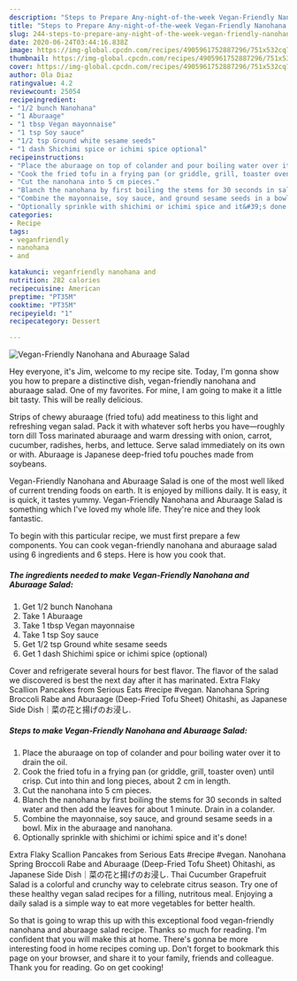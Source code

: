 ```yaml
---
description: "Steps to Prepare Any-night-of-the-week Vegan-Friendly Nanohana and Aburaage Salad"
title: "Steps to Prepare Any-night-of-the-week Vegan-Friendly Nanohana and Aburaage Salad"
slug: 244-steps-to-prepare-any-night-of-the-week-vegan-friendly-nanohana-and-aburaage-salad
date: 2020-06-24T03:44:16.838Z
image: https://img-global.cpcdn.com/recipes/4905961752887296/751x532cq70/vegan-friendly-nanohana-and-aburaage-salad-recipe-main-photo.jpg
thumbnail: https://img-global.cpcdn.com/recipes/4905961752887296/751x532cq70/vegan-friendly-nanohana-and-aburaage-salad-recipe-main-photo.jpg
cover: https://img-global.cpcdn.com/recipes/4905961752887296/751x532cq70/vegan-friendly-nanohana-and-aburaage-salad-recipe-main-photo.jpg
author: Ola Diaz
ratingvalue: 4.2
reviewcount: 25054
recipeingredient:
- "1/2 bunch Nanohana"
- "1 Aburaage"
- "1 tbsp Vegan mayonnaise"
- "1 tsp Soy sauce"
- "1/2 tsp Ground white sesame seeds"
- "1 dash Shichimi spice or ichimi spice optional"
recipeinstructions:
- "Place the aburaage on top of colander and pour boiling water over it to drain the oil."
- "Cook the fried tofu in a frying pan (or griddle, grill, toaster oven) until crisp. Cut into thin and long pieces, about 2 cm in length."
- "Cut the nanohana into 5 cm pieces."
- "Blanch the nanohana by first boiling the stems for 30 seconds in salted water and then add the leaves for about 1 minute. Drain in a colander."
- "Combine the mayonnaise, soy sauce, and ground sesame seeds in a bowl. Mix in the aburaage and nanohana."
- "Optionally sprinkle with shichimi or ichimi spice and it&#39;s done!"
categories:
- Recipe
tags:
- veganfriendly
- nanohana
- and

katakunci: veganfriendly nanohana and 
nutrition: 282 calories
recipecuisine: American
preptime: "PT35M"
cooktime: "PT35M"
recipeyield: "1"
recipecategory: Dessert

---
```



![Vegan-Friendly Nanohana and Aburaage Salad](https://img-global.cpcdn.com/recipes/4905961752887296/751x532cq70/vegan-friendly-nanohana-and-aburaage-salad-recipe-main-photo.jpg)

Hey everyone, it's Jim, welcome to my recipe site. Today, I'm gonna show you how to prepare a distinctive dish, vegan-friendly nanohana and aburaage salad. One of my favorites. For mine, I am going to make it a little bit tasty. This will be really delicious.

Strips of chewy aburaage (fried tofu) add meatiness to this light and refreshing vegan salad. Pack it with whatever soft herbs you have—roughly torn dill Toss marinated aburaage and warm dressing with onion, carrot, cucumber, radishes, herbs, and lettuce. Serve salad immediately on its own or with. Aburaage is Japanese deep-fried tofu pouches made from soybeans.

Vegan-Friendly Nanohana and Aburaage Salad is one of the most well liked of current trending foods on earth. It is enjoyed by millions daily. It is easy, it is quick, it tastes yummy. Vegan-Friendly Nanohana and Aburaage Salad is something which I've loved my whole life. They're nice and they look fantastic.


To begin with this particular recipe, we must first prepare a few components. You can cook vegan-friendly nanohana and aburaage salad using 6 ingredients and 6 steps. Here is how you cook that.

<!--inarticleads1-->

##### The ingredients needed to make Vegan-Friendly Nanohana and Aburaage Salad:

1. Get 1/2 bunch Nanohana
1. Take 1 Aburaage
1. Take 1 tbsp Vegan mayonnaise
1. Take 1 tsp Soy sauce
1. Get 1/2 tsp Ground white sesame seeds
1. Get 1 dash Shichimi spice or ichimi spice (optional)


Cover and refrigerate several hours for best flavor. The flavor of the salad we discovered is best the next day after it has marinated. Extra Flaky Scallion Pancakes from Serious Eats #recipe #vegan. Nanohana Spring Broccoli Rabe and Aburaage (Deep-Fried Tofu Sheet) Ohitashi, as Japanese Side Dish｜菜の花と揚げのお浸し. 

<!--inarticleads2-->

##### Steps to make Vegan-Friendly Nanohana and Aburaage Salad:

1. Place the aburaage on top of colander and pour boiling water over it to drain the oil.
1. Cook the fried tofu in a frying pan (or griddle, grill, toaster oven) until crisp. Cut into thin and long pieces, about 2 cm in length.
1. Cut the nanohana into 5 cm pieces.
1. Blanch the nanohana by first boiling the stems for 30 seconds in salted water and then add the leaves for about 1 minute. Drain in a colander.
1. Combine the mayonnaise, soy sauce, and ground sesame seeds in a bowl. Mix in the aburaage and nanohana.
1. Optionally sprinkle with shichimi or ichimi spice and it&#39;s done!


Extra Flaky Scallion Pancakes from Serious Eats #recipe #vegan. Nanohana Spring Broccoli Rabe and Aburaage (Deep-Fried Tofu Sheet) Ohitashi, as Japanese Side Dish｜菜の花と揚げのお浸し. Thai Cucumber Grapefruit Salad is a colorful and crunchy way to celebrate citrus season. Try one of these healthy vegan salad recipes for a filling, nutritous meal. Enjoying a daily salad is a simple way to eat more vegetables for better health. 

So that is going to wrap this up with this exceptional food vegan-friendly nanohana and aburaage salad recipe. Thanks so much for reading. I'm confident that you will make this at home. There's gonna be more interesting food in home recipes coming up. Don't forget to bookmark this page on your browser, and share it to your family, friends and colleague. Thank you for reading. Go on get cooking!
